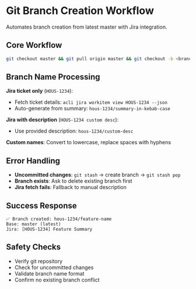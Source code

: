 # Git Branch Creation Workflow

Automates branch creation from latest master with Jira integration.

## Core Workflow

```bash
git checkout master && git pull origin master && git checkout -b <branch-name>
```

## Branch Name Processing

**Jira ticket only** (`HOUS-1234`):
- Fetch ticket details: `acli jira workitem view HOUS-1234 --json`
- Auto-generate from summary: `hous-1234/summary-in-kebab-case`

**Jira with description** (`HOUS-1234 custom desc`):
- Use provided description: `hous-1234/custom-desc`

**Custom names**: Convert to lowercase, replace spaces with hyphens

## Error Handling

- **Uncommitted changes**: `git stash` → create branch → `git stash pop`
- **Branch exists**: Ask to delete existing branch first
- **Jira fetch fails**: Fallback to manual description

## Success Response

```
✅ Branch created: hous-1234/feature-name
Base: master (latest)
Jira: [HOUS-1234] Feature Summary
```

## Safety Checks

- Verify git repository
- Check for uncommitted changes  
- Validate branch name format
- Confirm no existing branch conflict
